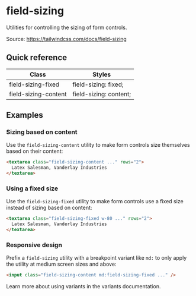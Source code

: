 # field-sizing

Utilities for controlling the sizing of form controls.

Source: https://tailwindcss.com/docs/field-sizing

## Quick reference

| Class                 | Styles                 |
|-----------------------|------------------------|
| field-sizing-fixed    | field-sizing: fixed;   |
| field-sizing-content  | field-sizing: content; |

## Examples

### Sizing based on content

Use the `field-sizing-content` utility to make form controls size themselves based on their content:

```html
<textarea class="field-sizing-content ..." rows="2">
  Latex Salesman, Vanderlay Industries
</textarea>
```

### Using a fixed size

Use the `field-sizing-fixed` utility to make form controls use a fixed size instead of sizing based on content:

```html
<textarea class="field-sizing-fixed w-80 ..." rows="2">
  Latex Salesman, Vanderlay Industries
</textarea>
```

### Responsive design

Prefix a `field-sizing` utility with a breakpoint variant like `md:` to only apply the utility at medium screen sizes and above:

```html
<input class="field-sizing-content md:field-sizing-fixed ..." />
```

Learn more about using variants in the variants documentation.
